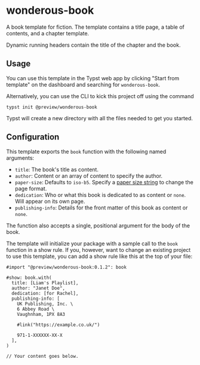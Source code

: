 # wonderous-book
A book template for fiction. The template contains a title page, a table of contents, and a chapter template.

Dynamic running headers contain the title of the chapter and the book.

## Usage
You can use this template in the Typst web app by clicking "Start from template"
on the dashboard and searching for `wonderous-book`.

Alternatively, you can use the CLI to kick this project off using the command
```
typst init @preview/wonderous-book
```

Typst will create a new directory with all the files needed to get you started.

## Configuration
This template exports the `book` function with the following named arguments:

- `title`: The book's title as content.
- `author`: Content or an array of content to specify the author.
- `paper-size`: Defaults to `iso-b5`. Specify a [paper size
  string](https://typst.app/docs/reference/layout/page/#parameters-paper) to
  change the page format.
- `dedication`: Who or what this book is dedicated to as content or `none`. Will
  appear on its own page.
- `publishing-info`: Details for the front matter of this book as content or
  `none`.

The function also accepts a single, positional argument for the body of the
book.

The template will initialize your package with a sample call to the `book`
function in a show rule. If you, however, want to change an existing project to
use this template, you can add a show rule like this at the top of your file:

```typ
#import "@preview/wonderous-book:0.1.2": book

#show: book.with(
  title: [Liam's Playlist],
  author: "Janet Doe",
  dedication: [for Rachel],
  publishing-info: [
    UK Publishing, Inc. \
    6 Abbey Road \
    Vaughnham, 1PX 8A3

    #link("https://example.co.uk/")

    971-1-XXXXXX-XX-X
  ],
)

// Your content goes below.
```
